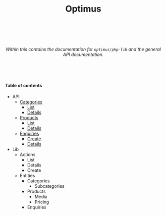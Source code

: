 <h1 align="center">
  <br />
  <br />
  Optimus
  <br />
  <br />
  <br />
</h1>

<h6 align="center">
  <br />
  Within this contains the documentation for <code>optimus/php-lib</code> and the general API documentation.
  <br />
  <br />
  <br />
  <br />
</h6>

#### Table of contents

* API
  * [Categories](/docs/api/categories.md)
    * [List](/docs/api/categories/list.md)
    * [Details](/docs/api/categories/details.md)
  * [Products](/docs/api/products.md)
    * [List](/docs/api/products/list.md)
    * [Details](/docs/api/products/details.md)
  * [Enquiries](/docs/api/enquiries.md)
    * [Create](/docs/api/enquiries/create.md)
    * [Details](/docs/api/enquiries/details.md)
* Lib
  * Actions
    * List
    * Details
    * Create
  * Entities
    * Categories
      * Subcategories
    * Products
      * Media
      * Pricing
    * Enquiries
